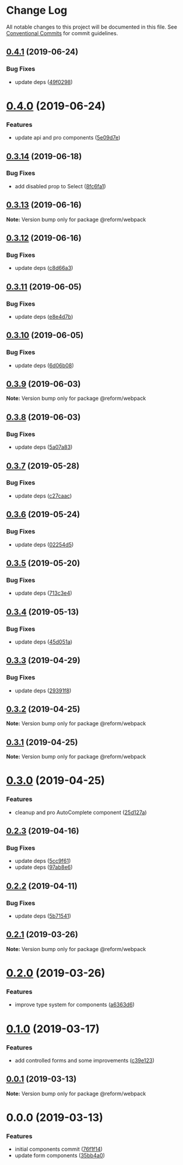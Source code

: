# Change Log

All notable changes to this project will be documented in this file.
See [Conventional Commits](https://conventionalcommits.org) for commit guidelines.

## [0.4.1](https://github.com/izatop/reform/compare/@reform/webpack@0.4.0...@reform/webpack@0.4.1) (2019-06-24)


### Bug Fixes

* update deps ([49f0298](https://github.com/izatop/reform/commit/49f0298))





# [0.4.0](https://github.com/izatop/reform/compare/@reform/webpack@0.3.14...@reform/webpack@0.4.0) (2019-06-24)


### Features

* update api and pro components ([5e09d7e](https://github.com/izatop/reform/commit/5e09d7e))





## [0.3.14](https://github.com/izatop/reform/compare/@reform/webpack@0.3.13...@reform/webpack@0.3.14) (2019-06-18)


### Bug Fixes

* add disabled prop to Select ([8fc6fa1](https://github.com/izatop/reform/commit/8fc6fa1))





## [0.3.13](https://github.com/izatop/reform/compare/@reform/webpack@0.3.12...@reform/webpack@0.3.13) (2019-06-16)

**Note:** Version bump only for package @reform/webpack





## [0.3.12](https://github.com/izatop/reform/compare/@reform/webpack@0.3.11...@reform/webpack@0.3.12) (2019-06-16)


### Bug Fixes

* update deps ([c8d66a3](https://github.com/izatop/reform/commit/c8d66a3))





## [0.3.11](https://github.com/izatop/reform/compare/@reform/webpack@0.3.10...@reform/webpack@0.3.11) (2019-06-05)


### Bug Fixes

* update deps ([e8e4d7b](https://github.com/izatop/reform/commit/e8e4d7b))





## [0.3.10](https://github.com/izatop/reform/compare/@reform/webpack@0.3.9...@reform/webpack@0.3.10) (2019-06-05)


### Bug Fixes

* update deps ([6d06b08](https://github.com/izatop/reform/commit/6d06b08))





## [0.3.9](https://github.com/izatop/reform/compare/@reform/webpack@0.3.8...@reform/webpack@0.3.9) (2019-06-03)

**Note:** Version bump only for package @reform/webpack





## [0.3.8](https://github.com/izatop/reform/compare/@reform/webpack@0.3.7...@reform/webpack@0.3.8) (2019-06-03)


### Bug Fixes

* update deps ([5a07a83](https://github.com/izatop/reform/commit/5a07a83))





## [0.3.7](https://github.com/izatop/reform/compare/@reform/webpack@0.3.6...@reform/webpack@0.3.7) (2019-05-28)


### Bug Fixes

* update deps ([c27caac](https://github.com/izatop/reform/commit/c27caac))





## [0.3.6](https://github.com/izatop/reform/compare/@reform/webpack@0.3.5...@reform/webpack@0.3.6) (2019-05-24)


### Bug Fixes

* update deps ([02254d5](https://github.com/izatop/reform/commit/02254d5))





## [0.3.5](https://github.com/izatop/reform/compare/@reform/webpack@0.3.4...@reform/webpack@0.3.5) (2019-05-20)


### Bug Fixes

* update deps ([713c3e4](https://github.com/izatop/reform/commit/713c3e4))





## [0.3.4](https://github.com/izatop/reform/compare/@reform/webpack@0.3.3...@reform/webpack@0.3.4) (2019-05-13)


### Bug Fixes

* update deps ([45d051a](https://github.com/izatop/reform/commit/45d051a))





## [0.3.3](https://github.com/izatop/reform/compare/@reform/webpack@0.3.2...@reform/webpack@0.3.3) (2019-04-29)


### Bug Fixes

* update deps ([29391f8](https://github.com/izatop/reform/commit/29391f8))





## [0.3.2](https://github.com/izatop/reform/compare/@reform/webpack@0.3.1...@reform/webpack@0.3.2) (2019-04-25)

**Note:** Version bump only for package @reform/webpack





## [0.3.1](https://github.com/izatop/reform/compare/@reform/webpack@0.3.0...@reform/webpack@0.3.1) (2019-04-25)

**Note:** Version bump only for package @reform/webpack





# [0.3.0](https://github.com/izatop/reform/compare/@reform/webpack@0.2.3...@reform/webpack@0.3.0) (2019-04-25)


### Features

* cleanup and pro AutoComplete component ([25d127a](https://github.com/izatop/reform/commit/25d127a))





## [0.2.3](https://github.com/izatop/reform/compare/@reform/webpack@0.2.2...@reform/webpack@0.2.3) (2019-04-16)


### Bug Fixes

* update deps ([5cc9f61](https://github.com/izatop/reform/commit/5cc9f61))
* update deps ([97ab8e6](https://github.com/izatop/reform/commit/97ab8e6))





## [0.2.2](https://github.com/izatop/reform/compare/@reform/webpack@0.2.1...@reform/webpack@0.2.2) (2019-04-11)


### Bug Fixes

* update deps ([5b71541](https://github.com/izatop/reform/commit/5b71541))





## [0.2.1](https://github.com/izatop/reform/compare/@reform/webpack@0.2.0...@reform/webpack@0.2.1) (2019-03-26)

**Note:** Version bump only for package @reform/webpack





# [0.2.0](https://github.com/izatop/reform/compare/@reform/webpack@0.1.0...@reform/webpack@0.2.0) (2019-03-26)


### Features

* improve type system for components ([a6363d6](https://github.com/izatop/reform/commit/a6363d6))





# [0.1.0](https://github.com/izatop/reform/compare/@reform/webpack@0.0.1...@reform/webpack@0.1.0) (2019-03-17)


### Features

* add controlled forms and some improvements ([c39e123](https://github.com/izatop/reform/commit/c39e123))





## [0.0.1](https://github.com/izatop/reform/compare/@reform/webpack@0.0.0...@reform/webpack@0.0.1) (2019-03-13)

**Note:** Version bump only for package @reform/webpack





# 0.0.0 (2019-03-13)


### Features

* initial components commit ([76f1f14](https://github.com/izatop/reform/commit/76f1f14))
* update form components ([35bb4a0](https://github.com/izatop/reform/commit/35bb4a0))
